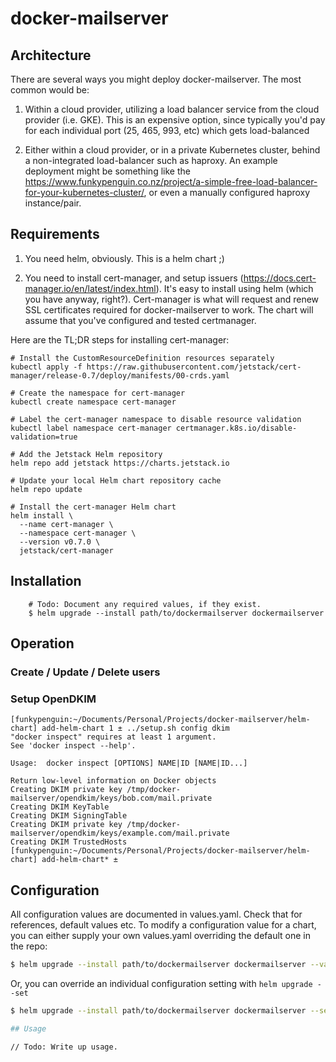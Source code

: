 # docker-mailserver

## Architecture

There are several ways you might deploy docker-mailserver. The most common would be:

1. Within a cloud provider, utilizing a load balancer service from the cloud provider (i.e. GKE). This is an expensive option, since typically you'd pay for each individual port (25, 465, 993, etc) which gets load-balanced

2. Either within a cloud provider, or in a private Kubernetes cluster, behind a non-integrated load-balancer such as haproxy. An example deployment might be something like the https://www.funkypenguin.co.nz/project/a-simple-free-load-balancer-for-your-kubernetes-cluster/, or even a manually configured haproxy instance/pair.

## Requirements

1. You need helm, obviously. This is a helm chart ;)

2. You need to install cert-manager, and setup issuers (https://docs.cert-manager.io/en/latest/index.html). It's easy to install using helm (which you have anyway, right?). Cert-manager is what will request and renew SSL certificates required for docker-mailserver to work. The chart will assume that you've configured and tested certmanager.

Here are the TL;DR steps for installing cert-manager:

```
# Install the CustomResourceDefinition resources separately
kubectl apply -f https://raw.githubusercontent.com/jetstack/cert-manager/release-0.7/deploy/manifests/00-crds.yaml

# Create the namespace for cert-manager
kubectl create namespace cert-manager

# Label the cert-manager namespace to disable resource validation
kubectl label namespace cert-manager certmanager.k8s.io/disable-validation=true

# Add the Jetstack Helm repository
helm repo add jetstack https://charts.jetstack.io

# Update your local Helm chart repository cache
helm repo update

# Install the cert-manager Helm chart
helm install \
  --name cert-manager \
  --namespace cert-manager \
  --version v0.7.0 \
  jetstack/cert-manager
```


## Installation

```
    # Todo: Document any required values, if they exist.
    $ helm upgrade --install path/to/dockermailserver dockermailserver
```

## Operation

### Create / Update / Delete users

### Setup OpenDKIM

```
[funkypenguin:~/Documents/Personal/Projects/docker-mailserver/helm-chart] add-helm-chart 1 ± ../setup.sh config dkim
"docker inspect" requires at least 1 argument.
See 'docker inspect --help'.

Usage:  docker inspect [OPTIONS] NAME|ID [NAME|ID...]

Return low-level information on Docker objects
Creating DKIM private key /tmp/docker-mailserver/opendkim/keys/bob.com/mail.private
Creating DKIM KeyTable
Creating DKIM SigningTable
Creating DKIM private key /tmp/docker-mailserver/opendkim/keys/example.com/mail.private
Creating DKIM TrustedHosts
[funkypenguin:~/Documents/Personal/Projects/docker-mailserver/helm-chart] add-helm-chart* ±
```

## Configuration

All configuration values are documented in values.yaml. Check that for references, default values etc. To modify a
configuration value for a chart, you can either supply your own values.yaml overriding the default one in the repo:

```bash
$ helm upgrade --install path/to/dockermailserver dockermailserver --values path/to/custom/values/file.yaml
```

Or, you can override an individual configuration setting with `helm upgrade --set`

```bash
$ helm upgrade --install path/to/dockermailserver dockermailserver --set pod.dockermailserver.image="your/image:1.0.0"

## Usage

// Todo: Write up usage.
